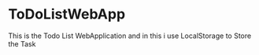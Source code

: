 # ToDoListWebApp
This is the Todo List WebApplication and in this i use LocalStorage to Store the Task
